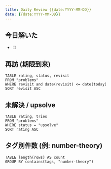 ```yaml
---
title: Daily Review {{date:YYYY-MM-DD}}
date: {{date:YYYY-MM-DD}}
---
```


## 今日解いた
- [ ] 

## 再訪 (期限到来)
```dataview
TABLE rating, status, revisit
FROM "problems"
WHERE revisit and date(revisit) <= date(today)
SORT revisit ASC
```

## 未解決 / upsolve
```dataview
TABLE rating, tries
FROM "problems"
WHERE status = "upsolve"
SORT rating ASC
```

## タグ別件数 (例: number-theory)
```dataview
TABLE length(rows) AS count
GROUP BY contains(tags, "number-theory")
```